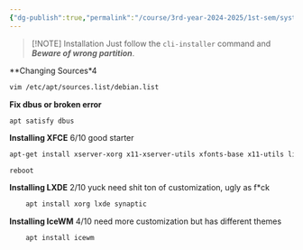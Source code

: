 ```yaml
---
{"dg-publish":true,"permalink":"/course/3rd-year-2024-2025/1st-sem/system-administration-and-maintenance-1/installation/anti-x-linux/","noteIcon":""}
---
```



> [!NOTE] Installation
> Just follow the `cli-installer` command and ***Beware of wrong partition***.
> 

**Changing Sources*4 
```bash
vim /etc/apt/sources.list/debian.list
```

**Fix dbus or broken error**
```bash
apt satisfy dbus
```

**Installing XFCE** 
6/10 
good starter
```bash
apt-get install xserver-xorg x11-xserver-utils xfonts-base x11-utils lightdm lightdm-gtk-greeter xfce4 xfce4-goodies
```

```
reboot
```

**Installing LXDE**
2/10 yuck
need shit ton of customization, ugly as f*ck
```bash
	apt install xorg lxde synaptic
```

**Installing IceWM** 
4/10
need more customization but has different themes
```bash
	apt install icewm
```
